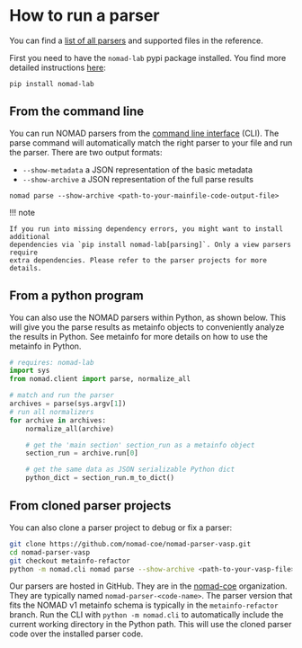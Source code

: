 # How to run a parser

You can find a [list of all parsers](../reference/parsers.md) and supported files in the reference.

First you need to have the `nomad-lab` pypi package installed. You find more detailed
instructions [here](pythonlib.md):

```
pip install nomad-lab
```

## From the command line

You can run NOMAD parsers from the [command line interface](../reference/cli.md) (CLI).
The parse command will automatically match the right parser to your file and run the parser.
There are two output formats:

- `--show-metadata` a JSON representation of the basic metadata
-  `--show-archive` a JSON representation of the full parse results

```
nomad parse --show-archive <path-to-your-mainfile-code-output-file>
```

!!! note

    If you run into missing dependency errors, you might want to install additional
    dependencies via `pip install nomad-lab[parsing]`. Only a view parsers require
    extra dependencies. Please refer to the parser projects for more details.

## From a python program

You can also use the NOMAD parsers within Python, as shown below.
This will give you the parse results as metainfo objects to conveniently analyze the results in Python.
See metainfo for more details on how to use the metainfo in Python.

```python
# requires: nomad-lab
import sys
from nomad.client import parse, normalize_all

# match and run the parser
archives = parse(sys.argv[1])
# run all normalizers
for archive in archives:
    normalize_all(archive)

    # get the 'main section' section_run as a metainfo object
    section_run = archive.run[0]

    # get the same data as JSON serializable Python dict
    python_dict = section_run.m_to_dict()
```

## From cloned parser projects

You can also clone a parser project to debug or fix a parser:

```sh
git clone https://github.com/nomad-coe/nomad-parser-vasp.git
cd nomad-parser-vasp
git checkout metainfo-refactor
python -m nomad.cli nomad parse --show-archive <path-to-your-vasp-file>
```

Our parsers are hosted in GitHub.
They are in the [nomad-coe](https://github.com/nomad-coe) organization.
They are typically named `nomad-parser-<code-name>`.
The parser version that fits the NOMAD v1 metainfo schema is typically in the `metainfo-refactor` branch.
Run the CLI with `python -m nomad.cli` to automatically include the current working directory in the Python path.
This will use the cloned parser code over the installed parser code.